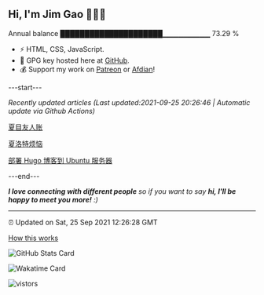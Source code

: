 
<h2>Hi, I'm Jim Gao 👋👨‍💻</h2>

Annual balance    █████████████████████▁▁▁▁▁▁▁▁▁   73.29 %

- ⚡ HTML, CSS, JavaScript.
- 🔑 GPG key hosted here at [GitHub](https://github.com/tianheg.gpg).
- 💰 Support my work on [Patreon](https://www.patreon.com/tianheg) or [Afdian](https://afdian.net/@tianheg)!

---start---

*Recently updated articles (Last updated:2021-09-25 20:26:46 | Automatic update via Github Actions)*

[夏目友人账](https://blog.yidajiabei.xyz/posts/natsume/)

[夏洛特烦恼](https://blog.yidajiabei.xyz/posts/goodbye-mr-loser/)

[部署 Hugo 博客到 Ubuntu 服务器](https://blog.yidajiabei.xyz/posts/deploy-hugo-blog-to-ubuntu-server/)

---end---

<em><b>I love connecting with different people</b> so if you want to say <b>hi, I'll be happy to meet you more!</b> :)</em>

---

⏰ Updated on Sat, 25 Sep 2021 12:26:28 GMT

[How this works](https://github.com/tianheg/tianheg/issues/1)

![GitHub Stats Card](https://tianheg-readme-stats.vercel.app/api?username=tianheg&show_icons=true)

![Wakatime Card](https://tianheg-readme-stats.vercel.app/api/wakatime?username=tianheg&layout=compact)

<img src="https://visitor-badge.glitch.me/badge?page_id=tianheg" alt="vistors" />
